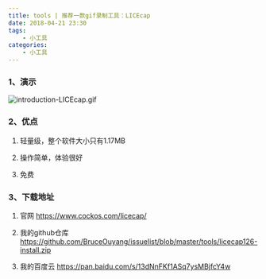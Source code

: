 ```yaml
---
title: tools | 推荐一款gif录制工具：LICEcap
date: 2018-04-21 23:30
tags: 
    - 小工具
categories: 
    - 小工具
---
```

<!-- more -->
### 1、演示
![introduction-LICEcap.gif](https://upload-images.jianshu.io/upload_images/5792176-46e31b990e5ad32d.gif?imageMogr2/auto-orient/strip)

### 2、优点
1. 轻量级，整个软件大小只有1.17MB

2. 操作简单，体验很好

3. 免费

### 3、下载地址
1. 官网 https://www.cockos.com/licecap/

2. 我的github仓库 https://github.com/BruceOuyang/issuelist/blob/master/tools/licecap126-install.zip

3. 我的百度云 https://pan.baidu.com/s/13dNnFKf1ASq7ysMBjfcY4w
